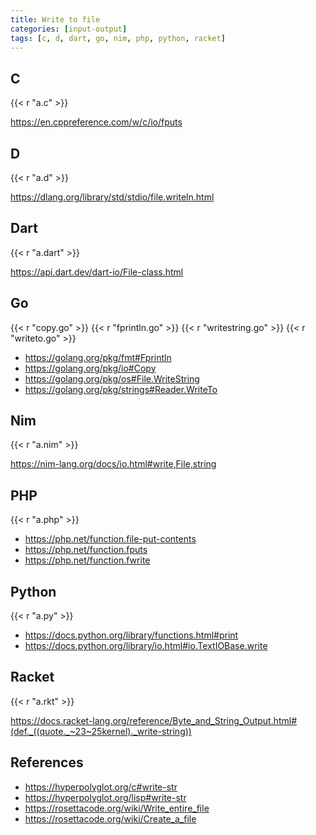 ```yaml
---
title: Write to file
categories: [input-output]
tags: [c, d, dart, go, nim, php, python, racket]
---
```


## C

{{< r "a.c" >}}

<https://en.cppreference.com/w/c/io/fputs>

## D

{{< r "a.d" >}}

<https://dlang.org/library/std/stdio/file.writeln.html>

## Dart

{{< r "a.dart" >}}

<https://api.dart.dev/dart-io/File-class.html>

## Go

{{< r "copy.go" >}}
{{< r "fprintln.go" >}}
{{< r "writestring.go" >}}
{{< r "writeto.go" >}}

- <https://golang.org/pkg/fmt#Fprintln>
- <https://golang.org/pkg/io#Copy>
- <https://golang.org/pkg/os#File.WriteString>
- <https://golang.org/pkg/strings#Reader.WriteTo>

## Nim

{{< r "a.nim" >}}

<https://nim-lang.org/docs/io.html#write,File,string>

## PHP

{{< r "a.php" >}}

- <https://php.net/function.file-put-contents>
- <https://php.net/function.fputs>
- <https://php.net/function.fwrite>

## Python

{{< r "a.py" >}}

- <https://docs.python.org/library/functions.html#print>
- <https://docs.python.org/library/io.html#io.TextIOBase.write>

## Racket

{{< r "a.rkt" >}}

<https://docs.racket-lang.org/reference/Byte_and_String_Output.html#(def._((quote._~23~25kernel)._write-string))>

## References

- <https://hyperpolyglot.org/c#write-str>
- <https://hyperpolyglot.org/lisp#write-str>
- <https://rosettacode.org/wiki/Write_entire_file>
- <https://rosettacode.org/wiki/Create_a_file>
